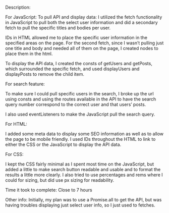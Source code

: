 Description:

For JavaScript:
To pull API and display data:
I utilized the fetch functionality in JavaScript to pull both the select user information and did a secondary fetch to pull the specific titles and bodies per user.

IDs in HTML allowed me to place the specific user information in the specified areas on the page. For the second fetch, since I wasn’t pulling just one title and body and needed all of them on the page, I created nodes to place them in the html.

To display the API data, I created the consts of getUsers and getPosts, which surrounded the specific fetch, and used displayUsers and displayPosts to remove the child item.

For search feature:

To make sure I could pull specific users in the search, I broke up the url using consts and using the routes available in the API to have the search query number correspond to the correct user and that users’ posts.

I also used eventListeners to make the JavaScript pull the search query.

For HTML:

I added some meta data to display some SEO information as well as to allow the page to be mobile friendly. I used IDs throughout the HTML to link to either the CSS or the JavaScript to display the API data.

For CSS:

I kept the CSS fairly minimal as I spent most time on the JavaScript, but added a little to make search button readable and usable and to format the results a little more clearly. I also tried to use percentages and rems where I could for sizing, but did use px sizing for readability.


Time it took to complete: Close to 7 hours

Other info: Initially, my plan was to use a Promise.all to get the API, but was having troubles displaying just select user info, so I just used to fetches. 
